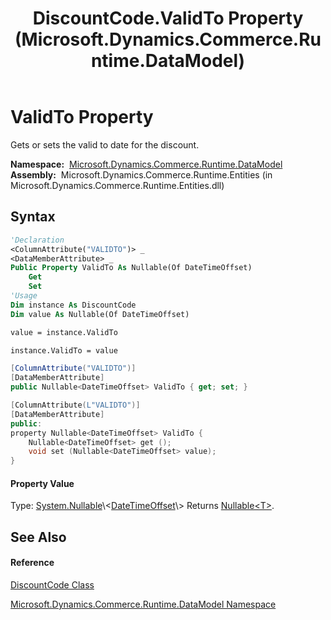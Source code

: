 ﻿---
title: DiscountCode.ValidTo Property  (Microsoft.Dynamics.Commerce.Runtime.DataModel)
TOCTitle: ValidTo Property
ms:assetid: P:Microsoft.Dynamics.Commerce.Runtime.DataModel.DiscountCode.ValidTo
ms:mtpsurl: https://technet.microsoft.com/en-us/library/microsoft.dynamics.commerce.runtime.datamodel.discountcode.validto(v=AX.60)
ms:contentKeyID: 62213978
ms.date: 05/18/2015
mtps_version: v=AX.60
f1_keywords:
- Microsoft.Dynamics.Commerce.Runtime.DataModel.DiscountCode.ValidTo
dev_langs:
- CSharp
- C++
- VB
---

# ValidTo Property

Gets or sets the valid to date for the discount.

**Namespace:**  [Microsoft.Dynamics.Commerce.Runtime.DataModel](microsoft-dynamics-commerce-runtime-datamodel-namespace.md)  
**Assembly:**  Microsoft.Dynamics.Commerce.Runtime.Entities (in Microsoft.Dynamics.Commerce.Runtime.Entities.dll)

## Syntax

``` vb
'Declaration
<ColumnAttribute("VALIDTO")> _
<DataMemberAttribute> _
Public Property ValidTo As Nullable(Of DateTimeOffset)
    Get
    Set
'Usage
Dim instance As DiscountCode
Dim value As Nullable(Of DateTimeOffset)

value = instance.ValidTo

instance.ValidTo = value
```

``` csharp
[ColumnAttribute("VALIDTO")]
[DataMemberAttribute]
public Nullable<DateTimeOffset> ValidTo { get; set; }
```

``` c++
[ColumnAttribute(L"VALIDTO")]
[DataMemberAttribute]
public:
property Nullable<DateTimeOffset> ValidTo {
    Nullable<DateTimeOffset> get ();
    void set (Nullable<DateTimeOffset> value);
}
```

#### Property Value

Type: [System.Nullable](https://technet.microsoft.com/en-us/library/b3h38hb0\(v=ax.60\))\<[DateTimeOffset](https://technet.microsoft.com/en-us/library/bb341783\(v=ax.60\))\>  
Returns [Nullable\<T\>](https://technet.microsoft.com/en-us/library/b3h38hb0\(v=ax.60\)).  

## See Also

#### Reference

[DiscountCode Class](discountcode-class-microsoft-dynamics-commerce-runtime-datamodel.md)

[Microsoft.Dynamics.Commerce.Runtime.DataModel Namespace](microsoft-dynamics-commerce-runtime-datamodel-namespace.md)

